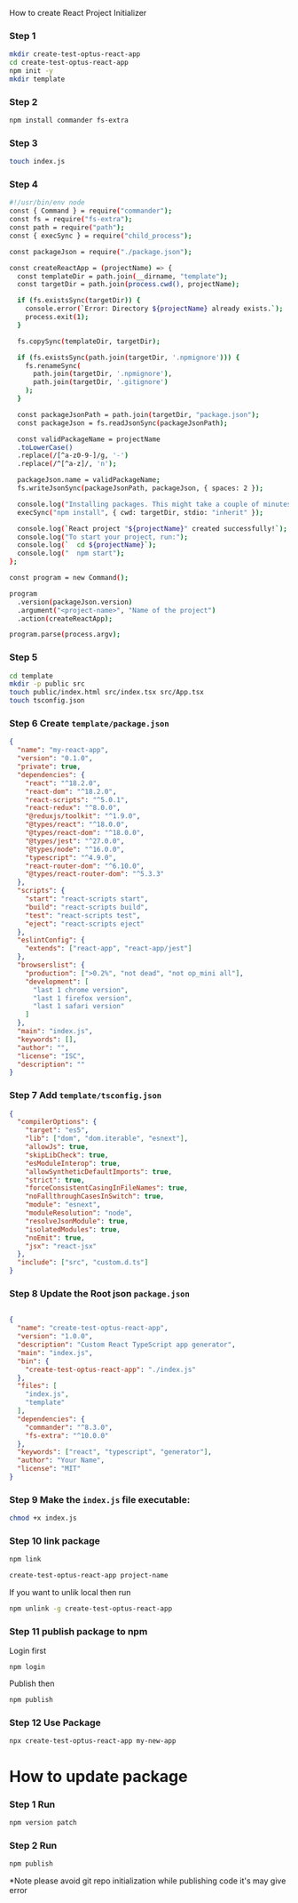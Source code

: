 How to create React Project Initializer

### Step 1

```bash
mkdir create-test-optus-react-app
cd create-test-optus-react-app
npm init -y
mkdir template
```

### Step 2

```bash
npm install commander fs-extra
```

### Step 3

```bash
touch index.js
```

### Step 4

```bash
#!/usr/bin/env node
const { Command } = require("commander");
const fs = require("fs-extra");
const path = require("path");
const { execSync } = require("child_process");

const packageJson = require("./package.json");

const createReactApp = (projectName) => {
  const templateDir = path.join(__dirname, "template");
  const targetDir = path.join(process.cwd(), projectName);

  if (fs.existsSync(targetDir)) {
    console.error(`Error: Directory ${projectName} already exists.`);
    process.exit(1);
  }

  fs.copySync(templateDir, targetDir);

  if (fs.existsSync(path.join(targetDir, '.npmignore'))) {
    fs.renameSync(
      path.join(targetDir, '.npmignore'),
      path.join(targetDir, '.gitignore')
    );
  }

  const packageJsonPath = path.join(targetDir, "package.json");
  const packageJson = fs.readJsonSync(packageJsonPath);

  const validPackageName = projectName
  .toLowerCase()
  .replace(/[^a-z0-9-]/g, '-')
  .replace(/^[^a-z]/, 'n');

  packageJson.name = validPackageName;
  fs.writeJsonSync(packageJsonPath, packageJson, { spaces: 2 });

  console.log("Installing packages. This might take a couple of minutes.");
  execSync("npm install", { cwd: targetDir, stdio: "inherit" });

  console.log(`React project "${projectName}" created successfully!`);
  console.log("To start your project, run:");
  console.log(`  cd ${projectName}`);
  console.log("  npm start");
};

const program = new Command();

program
  .version(packageJson.version)
  .argument("<project-name>", "Name of the project")
  .action(createReactApp);

program.parse(process.argv);
```

### Step 5

```bash
cd template
mkdir -p public src
touch public/index.html src/index.tsx src/App.tsx
touch tsconfig.json
```

### Step 6 Create `template/package.json`

```json
{
  "name": "my-react-app",
  "version": "0.1.0",
  "private": true,
  "dependencies": {
    "react": "^18.2.0",
    "react-dom": "^18.2.0",
    "react-scripts": "^5.0.1",
    "react-redux": "^8.0.0",
    "@reduxjs/toolkit": "^1.9.0",
    "@types/react": "^18.0.0",
    "@types/react-dom": "^18.0.0",
    "@types/jest": "^27.0.0",
    "@types/node": "^16.0.0",
    "typescript": "^4.9.0",
    "react-router-dom": "^6.10.0",
    "@types/react-router-dom": "^5.3.3"
  },
  "scripts": {
    "start": "react-scripts start",
    "build": "react-scripts build",
    "test": "react-scripts test",
    "eject": "react-scripts eject"
  },
  "eslintConfig": {
    "extends": ["react-app", "react-app/jest"]
  },
  "browserslist": {
    "production": [">0.2%", "not dead", "not op_mini all"],
    "development": [
      "last 1 chrome version",
      "last 1 firefox version",
      "last 1 safari version"
    ]
  },
  "main": "index.js",
  "keywords": [],
  "author": "",
  "license": "ISC",
  "description": ""
}
```

### Step 7 Add `template/tsconfig.json`

```json
{
  "compilerOptions": {
    "target": "es5",
    "lib": ["dom", "dom.iterable", "esnext"],
    "allowJs": true,
    "skipLibCheck": true,
    "esModuleInterop": true,
    "allowSyntheticDefaultImports": true,
    "strict": true,
    "forceConsistentCasingInFileNames": true,
    "noFallthroughCasesInSwitch": true,
    "module": "esnext",
    "moduleResolution": "node",
    "resolveJsonModule": true,
    "isolatedModules": true,
    "noEmit": true,
    "jsx": "react-jsx"
  },
  "include": ["src", "custom.d.ts"]
}
```

### Step 8 Update the Root json `package.json`

```json

{
  "name": "create-test-optus-react-app",
  "version": "1.0.0",
  "description": "Custom React TypeScript app generator",
  "main": "index.js",
  "bin": {
    "create-test-optus-react-app": "./index.js"
  },
  "files": [
    "index.js",
    "template"
  ],
  "dependencies": {
    "commander": "^8.3.0",
    "fs-extra": "^10.0.0"
  },
  "keywords": ["react", "typescript", "generator"],
  "author": "Your Name",
  "license": "MIT"
}
```

### Step 9 Make the `index.js` file executable:

```bash
chmod +x index.js
```

### Step 10 link package 

```bash
npm link
```

```bash
create-test-optus-react-app project-name
```

If you want to unlik local then run
```bash
npm unlink -g create-test-optus-react-app
```



### Step 11 publish package to npm

Login first
```
npm login
```

Publish then

```bash
npm publish
```

### Step 12 Use Package

```
npx create-test-optus-react-app my-new-app
```


# How to update package 

### Step 1 Run

```bash
npm version patch
```

### Step 2 Run

```bash
npm publish
```

*Note please avoid git repo initialization while publishing code it's may give error




